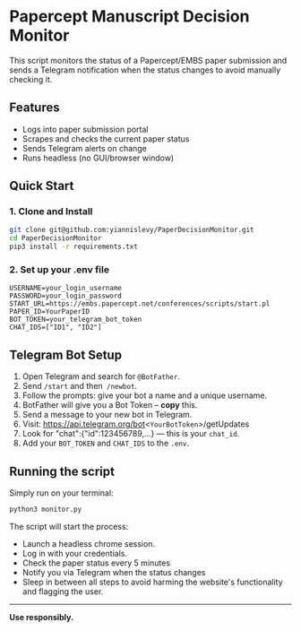 # Papercept Manuscript Decision Monitor

This script monitors the status of a Papercept/EMBS paper submission and sends a Telegram notification when the status changes to avoid manually checking it.

## Features

- Logs into paper submission portal
- Scrapes and checks the current paper status
- Sends Telegram alerts on change
- Runs headless (no GUI/browser window)

## Quick Start

### 1. Clone and Install
```bash
git clone git@github.com:yiannislevy/PaperDecisionMonitor.git
cd PaperDecisionMonitor
pip3 install -r requirements.txt
```

### 2. Set up your .env file

```
USERNAME=your_login_username
PASSWORD=your_login_password
START_URL=https://embs.papercept.net/conferences/scripts/start.pl
PAPER_ID=YourPaperID
BOT_TOKEN=your_telegram_bot_token
CHAT_IDS=["ID1", "ID2"]
```

## Telegram Bot Setup

1. Open Telegram and search for `@BotFather`.
2. Send `/start` and then` /newbot`.
3. Follow the prompts: give your bot a name and a unique username.
4. BotFather will give you a Bot Token – **copy** this.
5. Send a message to your new bot in Telegram.
6. Visit: https://api.telegram.org/bot<`YourBotToken`>/getUpdates
7. Look for "chat":{"id":123456789,...} — this is your `chat_id`.
8. Add your `BOT_TOKEN` and `CHAT_IDS` to the `.env`.

## Running the script

Simply run on your terminal:

```bash
python3 monitor.py
```

The script will start the process:

- Launch a headless chrome session.
- Log in with your credentials.
- Check the paper status every 5 minutes
- Notify you via Telegram when the status changes
- Sleep in between all steps to avoid harming the website's functionality and flagging the user.

---
**Use responsibly.**